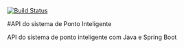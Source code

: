 [![Build Status](https://travis-ci.org/marcosmilitao/ponto-inteligente-api.svg?branch=master)](https://travis-ci.org/marcosmilitao/ponto-inteligente-api)

#API do sistema de Ponto Inteligente 

API do sistema de ponto inteligente com Java e Spring Boot
